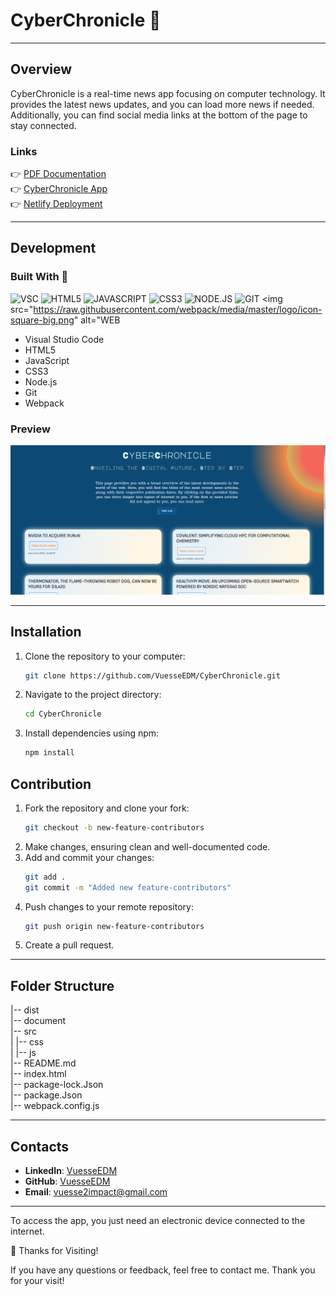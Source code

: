# CyberChronicle 🚀

---

## Overview

CyberChronicle is a real-time news app focusing on computer technology. It provides the latest news updates, and you can load more news if needed. Additionally, you can find social media links at the bottom of the page to stay connected.

### Links

👉 [PDF Documentation](https://github.com/VuesseEDM/CyberChronicle/blob/36620443e38bd75c2b42b734fb62e012e1521431/document/CyberChronicle.pdf)    
👉 [CyberChronicle App](https://vuesseedm.github.io/CyberChronicle/)      
👉 [Netlify Deployment](https://cyber-chronicle.netlify.app/)  

---

## Development  

### Built With     🔧

<img src="https://banner2.cleanpng.com/20180330/hiq/kisspng-visual-studio-code-computer-icons-microsoft-visual-coding-5abef0f91e7f38.3082551815224629691249.jpg" alt="VSC" width="50"> <img src="https://w7.pngwing.com/pngs/390/229/png-transparent-logo-html5-brand-design-text-logo-number.png" alt="HTML5" width="50"> <img src="https://i2.wp.com/www.associazioneincanto.it/wp-content/uploads/2016/03/js-logo-1.png?fit=500%2C500&ssl=1" alt="JAVASCRIPT" width="50"> <img src="https://upload.wikimedia.org/wikipedia/commons/thumb/d/d5/CSS3_logo_and_wordmark.svg/1452px-CSS3_logo_and_wordmark.svg.png" alt="CSS3" width="50"> <img src="https://upload.wikimedia.org/wikipedia/commons/thumb/d/d9/Node.js_logo.svg/2560px-Node.js_logo.svg.png" alt="NODE.JS" width="50"> <img src="https://git-scm.com/images/logos/downloads/Git-Icon-1788C.png" alt="GIT" width="50"> <img src="https://raw.githubusercontent.com/webpack/media/master/logo/icon-square-big.png" alt="WEB







   

- Visual Studio Code
- HTML5
- JavaScript
- CSS3
- Node.js
- Git
- Webpack

### Preview

![Preview](https://github.com/VuesseEDM/CyberChronicle/blob/main/document/desktop.png?raw=true)  

---

## Installation

1. Clone the repository to your computer:
    ```bash
    git clone https://github.com/VuesseEDM/CyberChronicle.git
    ```
2. Navigate to the project directory:
    ```bash
    cd CyberChronicle
    ```
3. Install dependencies using npm:
    ```bash
    npm install
    ```

## Contribution

1. Fork the repository and clone your fork:
    ```bash
    git checkout -b new-feature-contributors
    ```
2. Make changes, ensuring clean and well-documented code.
3. Add and commit your changes:
    ```bash
    git add .
    git commit -m "Added new feature-contributors"
    ```
4. Push changes to your remote repository:
    ```bash
    git push origin new-feature-contributors
    ```
5. Create a pull request.

---

## Folder Structure

|-- dist      
|-- document           
|-- src      
|   |-- css    
|   |-- js   
|-- README.md     
|-- index.html      
|-- package-lock.Json     
|-- package.Json  
|-- webpack.config.js        

---

## Contacts  

- **LinkedIn**: [VuesseEDM](https://LinkedIn.com/VuesseEDM)
- **GitHub**: [VuesseEDM](https://github.com/VuesseEDM)
- **Email**: vuesse2impact@gmail.com

---

To access the app, you just need an electronic device connected to the internet. 

🙌 Thanks for Visiting!

If you have any questions or feedback, feel free to contact me. Thank you for your visit!   


